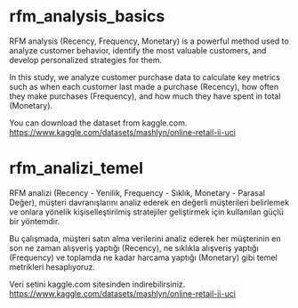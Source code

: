 # rfm_analysis_basics
RFM analysis (Recency, Frequency, Monetary) is a powerful method used to analyze customer behavior, identify the most valuable customers, and develop personalized strategies for them.

In this study, we analyze customer purchase data to calculate key metrics such as when each customer last made a purchase (Recency), how often they make purchases (Frequency), and how much they have spent in total (Monetary).

You can download the dataset from kaggle.com. https://www.kaggle.com/datasets/mashlyn/online-retail-ii-uci

# rfm_analizi_temel
RFM analizi (Recency - Yenilik, Frequency - Sıklık, Monetary - Parasal Değer), müşteri davranışlarını analiz ederek en değerli müşterileri belirlemek ve onlara yönelik kişiselleştirilmiş stratejiler geliştirmek için kullanılan güçlü bir yöntemdir.

Bu çalışmada, müşteri satın alma verilerini analiz ederek her müşterinin en son ne zaman alışveriş yaptığı (Recency), ne sıklıkla alışveriş yaptığı (Frequency) ve toplamda ne kadar harcama yaptığı (Monetary) gibi temel metrikleri hesaplıyoruz. 

Veri setini kaggle.com sitesinden indirebilirsiniz.
https://www.kaggle.com/datasets/mashlyn/online-retail-ii-uci

